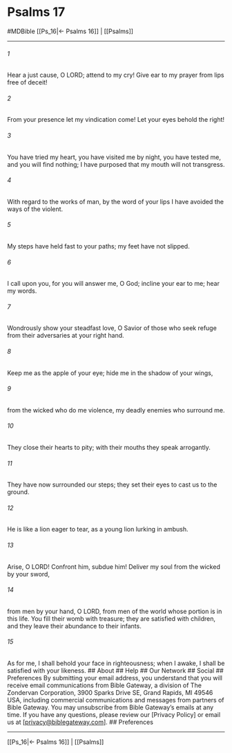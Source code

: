 # Psalms 17
#MDBible
[[Ps_16|← Psalms 16]] | [[Psalms]]

***






###### 1 


Hear a just cause, O LORD; attend to my cry! Give ear to my prayer from lips free of deceit! 





###### 2 


From your presence let my vindication come! Let your eyes behold the right! 





###### 3 


You have tried my heart, you have visited me by night, you have tested me, and you will find nothing; I have purposed that my mouth will not transgress. 





###### 4 


With regard to the works of man, by the word of your lips I have avoided the ways of the violent. 





###### 5 


My steps have held fast to your paths; my feet have not slipped. 





###### 6 


I call upon you, for you will answer me, O God; incline your ear to me; hear my words. 





###### 7 


Wondrously show your steadfast love, O Savior of those who seek refuge from their adversaries at your right hand. 





###### 8 


Keep me as the apple of your eye; hide me in the shadow of your wings, 





###### 9 


from the wicked who do me violence, my deadly enemies who surround me. 





###### 10 


They close their hearts to pity; with their mouths they speak arrogantly. 





###### 11 


They have now surrounded our steps; they set their eyes to cast us to the ground. 





###### 12 


He is like a lion eager to tear, as a young lion lurking in ambush. 





###### 13 


Arise, O LORD! Confront him, subdue him! Deliver my soul from the wicked by your sword, 





###### 14 


from men by your hand, O LORD, from men of the world whose portion is in this life. You fill their womb with treasure; they are satisfied with children, and they leave their abundance to their infants. 





###### 15 


As for me, I shall behold your face in righteousness; when I awake, I shall be satisfied with your likeness. ## About ## Help ## Our Network ## Social ## Preferences By submitting your email address, you understand that you will receive email communications from Bible Gateway, a division of The Zondervan Corporation, 3900 Sparks Drive SE, Grand Rapids, MI 49546 USA, including commercial communications and messages from partners of Bible Gateway. You may unsubscribe from Bible Gateway&rsquo;s emails at any time. If you have any questions, please review our [Privacy Policy] or email us at [privacy@biblegateway.com]. ## Preferences

***

[[Ps_16|← Psalms 16]] | [[Psalms]]
